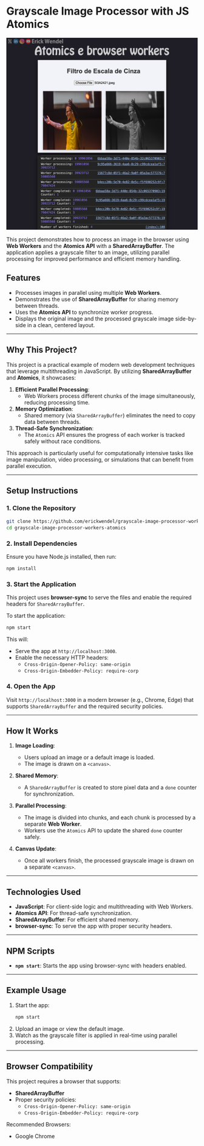 # **Grayscale Image Processor with JS Atomics**

![demo](./demo.png)

This project demonstrates how to process an image in the browser using **Web Workers** and the **Atomics API** with a **SharedArrayBuffer**. The application applies a grayscale filter to an image, utilizing parallel processing for improved performance and efficient memory handling.

## **Features**
- Processes images in parallel using multiple **Web Workers**.
- Demonstrates the use of **SharedArrayBuffer** for sharing memory between threads.
- Uses the **Atomics API** to synchronize worker progress.
- Displays the original image and the processed grayscale image side-by-side in a clean, centered layout.

---

## **Why This Project?**
This project is a practical example of modern web development techniques that leverage multithreading in JavaScript. By utilizing **SharedArrayBuffer** and **Atomics**, it showcases:
1. **Efficient Parallel Processing**:
   - Web Workers process different chunks of the image simultaneously, reducing processing time.
2. **Memory Optimization**:
   - Shared memory (via `SharedArrayBuffer`) eliminates the need to copy data between threads.
3. **Thread-Safe Synchronization**:
   - The `Atomics` API ensures the progress of each worker is tracked safely without race conditions.

This approach is particularly useful for computationally intensive tasks like image manipulation, video processing, or simulations that can benefit from parallel execution.

---

## **Setup Instructions**

### **1. Clone the Repository**
```bash
git clone https://github.com/erickwendel/grayscale-image-processor-workers-atomics.git
cd grayscale-image-processor-workers-atomics
```

### **2. Install Dependencies**
Ensure you have Node.js installed, then run:
```bash
npm install
```

### **3. Start the Application**
This project uses **browser-sync** to serve the files and enable the required headers for `SharedArrayBuffer`.

To start the application:
```bash
npm start
```

This will:
- Serve the app at `http://localhost:3000`.
- Enable the necessary HTTP headers:
  - `Cross-Origin-Opener-Policy: same-origin`
  - `Cross-Origin-Embedder-Policy: require-corp`

### **4. Open the App**
Visit `http://localhost:3000` in a modern browser (e.g., Chrome, Edge) that supports `SharedArrayBuffer` and the required security policies.

---
## **How It Works**

1. **Image Loading**:
   - Users upload an image or a default image is loaded.
   - The image is drawn on a `<canvas>`.

2. **Shared Memory**:
   - A `SharedArrayBuffer` is created to store pixel data and a `done` counter for synchronization.

3. **Parallel Processing**:
   - The image is divided into chunks, and each chunk is processed by a separate **Web Worker**.
   - Workers use the `Atomics` API to update the shared `done` counter safely.

4. **Canvas Update**:
   - Once all workers finish, the processed grayscale image is drawn on a separate `<canvas>`.

---

## **Technologies Used**
- **JavaScript**: For client-side logic and multithreading with Web Workers.
- **Atomics API**: For thread-safe synchronization.
- **SharedArrayBuffer**: For efficient shared memory.
- **browser-sync**: To serve the app with proper security headers.

---

## **NPM Scripts**
- **`npm start`**: Starts the app using browser-sync with headers enabled.

---

## **Example Usage**

1. Start the app:
   ```bash
   npm start
   ```
2. Upload an image or view the default image.
3. Watch as the grayscale filter is applied in real-time using parallel processing.

---

## **Browser Compatibility**
This project requires a browser that supports:
- **SharedArrayBuffer**
- Proper security policies:
  - `Cross-Origin-Opener-Policy: same-origin`
  - `Cross-Origin-Embedder-Policy: require-corp`

Recommended Browsers:
- Google Chrome
